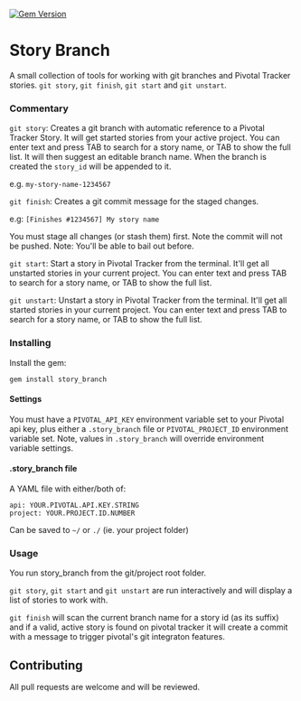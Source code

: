 [![Gem Version](https://badge.fury.io/rb/story_branch.png)](http://badge.fury.io/rb/story_branch)

# Story Branch

A small collection of tools for working with git branches and Pivotal
Tracker stories. `git story`, `git finish`, `git start` and `git
unstart`.

### Commentary

`git story`: Creates a git branch with automatic reference to a
Pivotal Tracker Story. It will get started stories from your active
project.  You can enter text and press TAB to search for a story
name, or TAB to show the full list. It will then suggest an editable
branch name. When the branch is created the `story_id` will
be appended to it.

e.g. `my-story-name-1234567`

`git finish`: Creates a git commit message for the staged changes.

e.g: `[Finishes #1234567] My story name`

You must stage all changes (or stash them) first. Note the commit will not
be pushed.  Note: You'll be able to bail out before.

`git start`: Start a story in Pivotal Tracker from the terminal.
It'll get all unstarted stories in your current project.  You can
enter text and press TAB to search for a story name, or TAB to show
the full list.

`git unstart`: Unstart a story in Pivotal Tracker from the terminal.
It'll get all started stories in your current project.  You can
enter text and press TAB to search for a story name, or TAB to show
the full list.

### Installing

Install the gem:

    gem install story_branch

#### Settings

You must have a `PIVOTAL_API_KEY` environment variable set
to your Pivotal api key, plus either a `.story_branch` file or
`PIVOTAL_PROJECT_ID` environment variable set. Note, values in
`.story_branch` will override environment variable settings.

#### .story_branch file

A YAML file with either/both of:

    api: YOUR.PIVOTAL.API.KEY.STRING
    project: YOUR.PROJECT.ID.NUMBER

Can be saved to `~/` or `./` (ie. your project folder)

### Usage

You run story_branch from the git/project root folder.

`git story`, `git start` and `git unstart` are run interactively and
will display a list of stories to work with.

`git finish` will scan the current branch name for a story id (as its
suffix) and if a valid, active story is found on pivotal tracker it
will create a commit with a message to trigger pivotal's git
integraton features.

## Contributing

All pull requests are welcome and will be reviewed.
